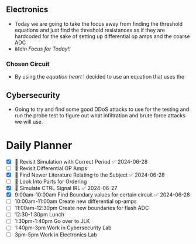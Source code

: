 
## Electronics
- Today we are going to take the focus away from finding the threshold equations and just find the threshold resistances as if they are hardcoded for the sake of setting up differential op amps and the coarse ADC
- *Main Focus for Today!!*

### Chosen Circuit
- By using the *equation heart* I decided to use an equation that uses the 

## Cybersecurity
- Going to try and find some good DDoS attacks to use for the testing and run the probe test to figure out what infiltration and brute force attacks we will use.

# Daily Planner
- [x] 📅 Revisit Simulation with Correct Period ✅ 2024-06-28
- [ ] 📅 Revisit Differential OP Amps
- [x] 📅 Find Newer Literature Relating to the Subject ✅ 2024-06-28
- [ ] 📅 Look Into Parts for Ordering 
- [x] 📅 Simulate CTRL Signal IRL ✅ 2024-06-27
- [x] 9:00am-10:00am Find Boundary values for certain circuit ✅ 2024-06-28
- [ ] 10:00am-11:00am Create new differential op-amps
- [ ] 11:00am-12:30pm Create new boundaries for flash ADC
- [ ] 12:30-1:30pm Lunch
- [ ] 1:30pm-1:40pm Go over to JLK
- [ ] 1:40pm-3pm Work in Cybersecurity Lab
- [ ] 3pm-5pm Work in Electronics Lab